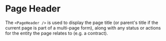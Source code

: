 # Page Header

The `<PageHeader />` is used to display the page title (or parent's title if the current page is part of a multi-page form), along with any status or actions for the entity the page relates to (e.g. a contract).